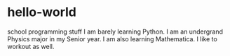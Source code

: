 # hello-world
school programming stuff
I am barely learning Python. I am an undergrand Physics major in my Senior year.  I am also learning Mathematica.
I like to workout as well.
